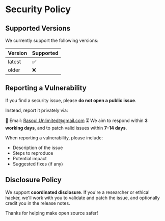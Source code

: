 # Security Policy

## Supported Versions

We currently support the following versions:

| Version | Supported |
| ------- | --------- |
| latest  | ✅        |
| older   | ❌        |

## Reporting a Vulnerability

If you find a security issue, please **do not open a public issue**.

Instead, report it privately via:

📧 Email: Rasoul.Unlimited@gmail.com
⏳ We aim to respond within **3 working days**, and to patch valid issues within **7–14 days**.

When reporting a vulnerability, please include:

- Description of the issue
- Steps to reproduce
- Potential impact
- Suggested fixes (if any)

## Disclosure Policy

We support **coordinated disclosure**. If you're a researcher or ethical hacker, we'll work with you to validate and patch the issue, and optionally credit you in the release notes.

Thanks for helping make open source safer!
